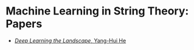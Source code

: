 # Machine Learning in String Theory: Papers

* [_Deep Learning the Landscape_, Yang-Hui He][He2017]


[He2017]: https://arxiv.org/abs/1706.02714
